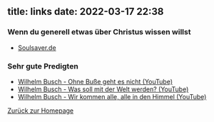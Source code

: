 title: links
date: 2022-03-17 22:38
---

### Wenn du generell etwas über Christus wissen willst</h3>

- [Soulsaver.de](https://www.soulsaver.de)

### Sehr gute Predigten

- [Wilhelm Busch - Ohne Buße geht es nicht (YouTube)](https://m.youtube.com/watch?v=-t1HQrQ3ivc&list=PLNtOC1x8GG44jk2BIYRGWm2EwBT7ZPJid&index=3)
- [Wilhelm Busch - Was soll mit der Welt werden? (YouTube)](https://m.youtube.com/watch?v=JyphkmyyIKs&list=PLNtOC1x8GG44jk2BIYRGWm2EwBT7ZPJid&index=1)
- [Wilhelm Busch - Wir kommen alle, alle in den Himmel (YouTube)](https://youtu.be/0Cmo46uum0c)

[Zurück zur Homepage](index.html)

